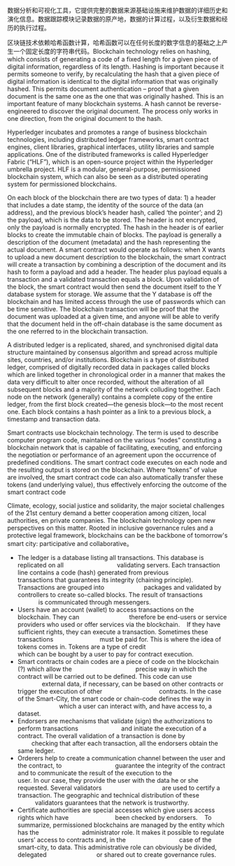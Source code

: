 数据分析和可视化工具，它提供完整的数据来源基础设施来维护数据的详细历史和演化信息。数据跟踪模块记录数据的原产地，数据的计算过程，以及衍生数据和经历的执行过程。

区块链技术依赖哈希函数计算，哈希函数可以在任何长度的数字信息的基础之上产生一个固定长度的字符串代码。Blockchain technology relies on hashing,
which consists of generating a code of a fixed
length for a given piece of digital information,
regardless of its length. Hashing is important
because it permits someone to verify, by
recalculating the hash that a given piece of
digital information is identical to the digital
information that was originally hashed. This
permits document authentication – proof
that a given document is the same one as the
one that was originally hashed. This is an
important feature of many blockchain systems.
A hash cannot be reverse-engineered to
discover the original document. The process
only works in one direction, from the original
document to the hash. 

Hyperledger incubates and promotes a
range of business blockchain technologies,
including distributed ledger frameworks,
smart contract engines, client libraries,
graphical interfaces, utility libraries and
sample applications. One of the distributed
frameworks is called Hyperledger Fabric
(“HLF”), which is an open-source project
within the Hyperledger umbrella project. HLF
is a modular, general-purpose, permissioned
blockchain system, which can also be seen as a
distributed operating system for permissioned
blockchains. 


On each block of the blockchain there are
two types of data: 1) a header that includes a
date stamp, the identity of the source of the
data (an address), and the previous block’s
header hash, called ‘the pointer’; and 2) the
payload, which is the data to be stored.
The header is not encrypted, only the payload
is normally encrypted. The hash in the header
is of earlier blocks to create the immutable
chain of blocks. The payload is generally a
description of the document (metadata) and
the hash representing the actual document.
A smart contract would operate as follows: when
X wants to upload a new document description
to the blockchain, the smart contract will create
a transaction by combining a description of the
document and its hash to form a payload and
add a header. The header plus payload equals a
transaction and a validated transaction equals
a block. Upon validation of the block, the smart
contract would then send the document itself to
the Y database system for storage. We assume
that the Y database is off the blockchain and
has limited access through the use of passwords
which can be time sensitive. The blockchain
transaction will be proof that the document
was uploaded at a given time, and anyone will
be able to verify that the document held in the
off-chain database is the same document as the
one referred to in the blockchain transaction.

A distributed ledger is a replicated, shared,
and synchronised digital data structure
maintained by consensus algorithm and
spread across multiple sites, countries,
and/or institutions.
Blockchain is a type of distributed ledger,
comprised of digitally recorded data in
packages called blocks which are linked
together in chronological order in a manner
that makes the data very difficult to alter
once recorded, without the alteration of all
subsequent blocks and a majority of the
network colluding together.
Each node on the network (generally)
contains a complete copy of the entire ledger,
from the first block created—the genesis
block—to the most recent one. Each block
contains a hash pointer as a link to a previous
block, a timestamp and transaction data.

Smart contracts use blockchain
technology. The term is used to describe
computer program code, maintained
on the various “nodes” constituting a
blockchain network that is capable of
facilitating, executing, and enforcing
the negotiation or performance of an
agreement upon the occurrence of predefined conditions.
The smart contract code executes on each
node and the resulting output is stored on
the blockchain. Where “tokens” of value
are involved, the smart contract code can
also automatically transfer these tokens
(and underlying value), thus effectively
enforcing the outcome of the smart
contract code

Climate, ecology, social justice and solidarity, the major societal challenges of the 21st century demand a better cooperation among citizen, local authorities, en private companies. The blockchain technology open new perspectives on this matter. Rooted in inclusive governance rules and a protective legal framework, blockchains can be the backbone of tomorrow's smart city: participative and collaborative。

- The ledger is a database listing all transactions. This database is replicated on all                              
validating servers. Each transaction line contains a code (hash) generated from previous                        
transactions that guarantees its integrity (chaining principle). Transactions are grouped into                      
packages and validated by controllers to create so-called blocks. The result of transactions                          
is communicated through messengers. 
 
- Users have an account (wallet) to access transactions on the blockchain. They can                            
therefore be end-users or service providers who used or offer services via the blockchain. 
 
If they have sufficient rights, they can execute a transaction. Sometimes these transactions                          
must be paid for. This is where the idea of tokens comes in. Tokens are a type of credit                                      
which can be bought by a user to pay for contract execution. 
 
- Smart contracts or chain codes are a piece of code on the blockchain (?) which allow the                                    
precise way in which the contract will be carried out to be defined. This code can use                                  
external data, if necessary, can be based on other contracts or trigger the execution of other                                
contracts. In the case of the Smart-City, the smart code or chain-code defines the way in                                
which a user can interact with, and have access to, a dataset. 
 
- Endorsers are mechanisms that validate (sign) the authorizations to perform transactions                        
and initiate the execution of a contract. The overall validation of a transaction is done by                                
checking that after each transaction, all the endorsers obtain the same ledger. 
 
- Orderers help to create a communication channel between the user and the contract, to                              
guarantee the integrity of the contract and to communicate the result of the execution to the                                
user. In our case, they provide the user with the data he or she requested. Several validators                                  
are used to certify a transaction. The geographic and technical distribution of these                          
validators guarantees that the network is trustworthy. 
 
- Certificate authorities are special accesses which give users access rights which have                          
been checked by endorsers. 
 
To summarize, permissioned blockchains are managed by the entity which has the                        
administrator role. It makes it possible to regulate users’ access to contracts and, in the                              
case of the smart-city, to data. This administrative role can obviously be divided, delegated                            
or shared out to create governance rules.
